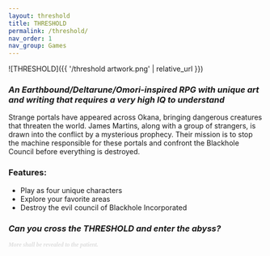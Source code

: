```yaml
---
layout: threshold
title: THRESHOLD
permalink: /threshold/
nav_order: 1
nav_group: Games
---
```


<style>
img[src*="threshold artwork.png"] {
    filter: brightness(0) invert(1);
}
</style>

<script>
// Pass Jekyll variables to JavaScript
window.SITE_CONFIG = {
    baseUrl: '{{ site.baseurl }}'
};
</script>
<script src="{{ '/scripts/threshold.js' | relative_url }}"></script>

![THRESHOLD]({{ '/threshold artwork.png' | relative_url }})

### *An Earthbound/Deltarune/Omori-inspired RPG with unique art and writing that requires a very high IQ to understand*
Strange portals have appeared across Okana, bringing dangerous creatures that threaten the world. James Martins, along with a group of strangers, is drawn into the conflict by a mysterious prophecy. Their mission is to stop the machine responsible for these portals and confront the Blackhole Council before everything is destroyed.

### Features:
- Play as four unique characters
- Explore your favorite areas
- Destroy the evil council of Blackhole Incorporated

### *Can you cross the THRESHOLD and enter the abyss?*

<small style="color: #666; opacity: 0.2; font-family: 'Dancing Script', cursive; font-weight:700;"><em>More shall be revealed to the patient.</em></small>